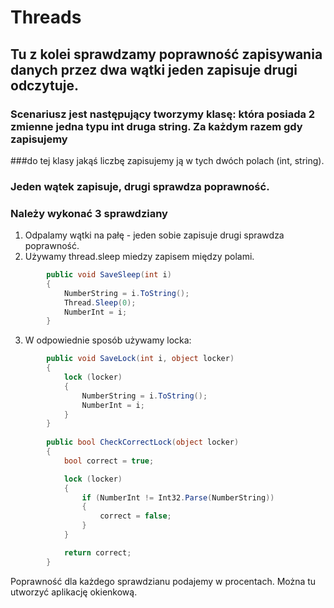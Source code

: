 # Threads

## Tu z kolei sprawdzamy poprawność zapisywania danych przez dwa wątki jeden zapisuje drugi odczytuje.

### Scenariusz jest następujący tworzymy klasę: która posiada 2 zmienne jedna typu int druga string. Za każdym razem gdy zapisujemy
###do tej klasy jakąś liczbę zapisujemy ją w tych dwóch polach (int, string).

### Jeden wątek zapisuje, drugi sprawdza poprawność.

### Należy wykonać 3 sprawdziany

1. Odpalamy wątki na pałę - jeden sobie zapisuje drugi sprawdza poprawność.
2. Używamy thread.sleep miedzy zapisem między polami.

```c#
        public void SaveSleep(int i)
        {
            NumberString = i.ToString();
            Thread.Sleep(0);
            NumberInt = i;
        }
```

3. W odpowiednie sposób używamy locka:

```c#
        public void SaveLock(int i, object locker)
        {
            lock (locker)
            {
                NumberString = i.ToString();
                NumberInt = i;
            }
        }
        
        public bool CheckCorrectLock(object locker)
        {
            bool correct = true;

            lock (locker)
            {
                if (NumberInt != Int32.Parse(NumberString))
                {
                    correct = false;
                }
            }

            return correct;
        }
```
Poprawność dla każdego sprawdzianu podajemy w procentach. Można tu utworzyć aplikację okienkową.
